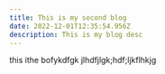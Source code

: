 ```yaml
---
title: This is my second blog
date: 2022-12-01T12:35:54.956Z
description: This is my blog desc
---
```

t﻿his ithe bofykdfgk jlhdfjlgk;hdf;ljkflhkjg